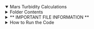 <details open>
<summary>  Mars Turbidity Calculations </summary>
   <details >
<summary>Folder Contents</summary>
This folder contains two python scripts, the first script labeled "analyze_water.py" 
which holds all of the calculations to obtain the turbidity of the water for the 5 most recent samples collected.
the second script labeled "test_analyze_water.py" is a simple tester to ensure that the first script functions the way it is inteded to. The purpose of this is to calculate the turbidity of the water found in the scenario give of mars.

</details>
<details >
<summary>** IMPORTANT FILE INFORMATION **</summary>
Before starting with the testing of any script you must download the following file 'turbidity_data'by following this link
['turbidity_data'](https://raw.githubusercontent.com/wjallen/turbidity/main/turbidity_data.json "turbidity_data")
to retrieve the file you can use wget with the link to get the file straight from the url.
   
</details>
<details >
<summary> How to Run the Code
</summary>
To begin running the code ensure that the turbidity_data.json file is downloaded and is within the same directory as the two scripts. Start by running the first python script "analyze_water.py" which reorders the list of samples into the 5 most recent samples and taken the average turbidity of the water, and also calculates the minumum time for the trubidity to return to a safe threshold. The output for the this file is as such 

```
Average turbidity based on most recent 5 entries =  0.6849 NTU
INFO: Turbidity is below threshold for safe use
Minimum time required to return below a safe threshold = 8.66 hours
```
This output can be interpreted as having the turbility below 1.0 NTU which means that the turbidity is below the threshold of safe use. 
The second script "test_analyze_water.py" does a simple tests to ensure that the calculations in the "analyze_water.py" script are running correctly.
</details>
</details>
